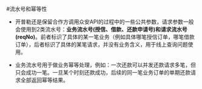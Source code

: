 #流水号和幂等性
- 开普勒还是保留合作方调用众安API的过程中的一些公共参数，请求参数一般会使用到2类流水号：__业务流水号(授信、借款、还款申请号)和请求流水号(reqNo)__。前者标识了具体的某一笔业务（例如具体哪笔授信订单，哪笔借款订单），后者标识了具体的某笔请求，并没有业务含义，用于线上查询问题使用。

- 业务流水号用于做业务幂等处理，例如：一次还款可以并发还款请求多笔，但只会成功一笔。一旦某个时刻还款成功，后续的同一笔业务订单的单期还款请求全部返回幂等结果。